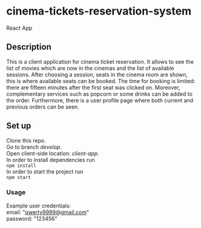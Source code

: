 # cinema-tickets-reservation-system

React App

## Description

This is a client application for cinema ticket reservation. It allows to see the list of movies which are now in the cinemas and the list of available sessions. After choosing a session, seats in the cinema room are shown, this is where available seats can be booked. The time for booking is limited: there are fifteen minutes after the first seat was clicked on. Moreover, complementary services such as popcorn or some drinks can be added to the order. Furthermore, there is a user profile page where both current and previous orders can be seen.

## Set up

Clone this repo.\
Go to branch *develop*.\
Open client-side location: *client-app*.\
In order to install dependencies run\
```npm install```\
In order to start the project run  
```npm start```

### Usage

Example user credentials:  
email: "qwerty9999@gmail.com"  
password: "123456"  
